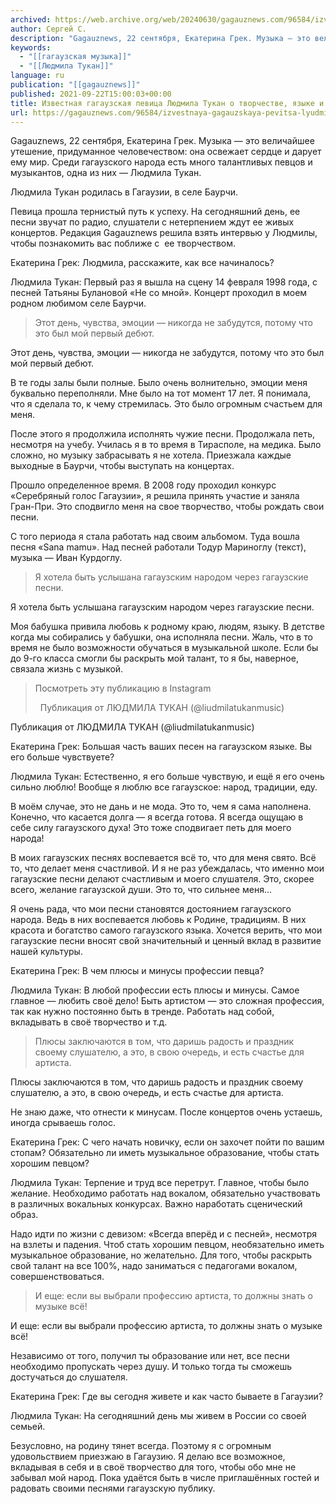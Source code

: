 ```yaml
---
archived: https://web.archive.org/web/20240630/gagauznews.com/96584/izvestnaya-gagauzskaya-pevitsa-lyudmila-tukan-o-tvorchestve-yazyke-i-muzyke-rodnogo-kraya.html
author: Сергей С.
description: "Gagauznews, 22 сентября, Екатерина Грек. Музыка — это величайшее утешение, придуманное человечеством: она освежает сердце и дарует ему мир. Среди гагаузского народа есть много талантливых певцов и музыкантов, одна из них — Людмила Тукан. Людмила Тукан родилась в Гагаузии, в селе Баурчи. Певица прошла тернистый путь к успеху. На сегодняшний день, ее песни звучат по радио, слушатели с нетерпением ждут ее живых концертов. Редакция Gagauznews решила взять интервью у Людмилы, чтобы познакомить вас поближе с  ее творчеством. Екатерина Грек: Людмила, расскажите, как все начиналось? Людмила Тукан: Первый раз я вышла на сцену 14 февраля 1998 года, с песней Татьяны Булановой […]"
keywords:
  - "[[гагаузская музыка]]"
  - "[[Людмила Тукан]]"
language: ru
publication: "[[gagauznews]]"
published: 2021-09-22T15:00:03+00:00
title: Известная гагаузская певица Людмила Тукан о творчестве, языке и музыке родного края
url: https://gagauznews.com/96584/izvestnaya-gagauzskaya-pevitsa-lyudmila-tukan-o-tvorchestve-yazyke-i-muzyke-rodnogo-kraya.html
---
```


Gagauznews, 22 сентября, Екатерина Грек. Музыка — это величайшее утешение, придуманное человечеством: она освежает сердце и дарует ему мир. Среди гагаузского народа есть много талантливых певцов и музыкантов, одна из них — Людмила Тукан.

Людмила Тукан родилась в Гагаузии, в селе Баурчи.

Певица прошла тернистый путь к успеху. На сегодняшний день, ее песни звучат по радио, слушатели с нетерпением ждут ее живых концертов. Редакция Gagauznews решила взять интервью у Людмилы, чтобы познакомить вас поближе с  ее творчеством.

Екатерина Грек: Людмила, расскажите, как все начиналось?

Людмила Тукан: Первый раз я вышла на сцену 14 февраля 1998 года, с песней Татьяны Булановой «Не со мной». Концерт проходил в моем родном любимом селе Баурчи.

> Этот день, чувства, эмоции — никогда не забудутся, потому что это был мой первый дебют.

Этот день, чувства, эмоции — никогда не забудутся, потому что это был мой первый дебют.



В те годы залы были полные. Было очень волнительно, эмоции меня буквально переполняли. Мне было на тот момент 17 лет. Я понимала, что я сделала то, к чему стремилась. Это было огромным счастьем для меня.

После этого я продолжила исполнять чужие песни. Продолжала петь, несмотря на учебу. Училась я в то время в Тирасполе, на медика. Было сложно, но музыку забрасывать я не хотела. Приезжала каждые выходные в Баурчи, чтобы выступать на концертах.

Прошло определенное время. В 2008 году проходил конкурс «Серебряный голос Гагаузии», я решила принять участие и заняла Гран-При. Это сподвигло меня на свое творчество, чтобы рождать свои песни.

С того периода я стала работать над своим альбомом. Туда вошла песня «Sana mamu». Над песней работали Тодур Мариноглу (текст), музыка — Иван Курдоглу.

> Я хотела быть услышана гагаузским народом через гагаузские песни.

Я хотела быть услышана гагаузским народом через гагаузские песни.

Моя бабушка привила любовь к родному краю, людям, языку. В детстве когда мы собирались у бабушки, она исполняла песни. Жаль, что в то время не было возможности обучаться в музыкальной школе. Если бы до 9-го класса смогли бы раскрыть мой талант, то я бы, наверное, связала жизнь с музыкой.

> Посмотреть эту публикацию в Instagram
> 
> 
> 
> 
> 
> 
> 
> 
> 
> 
> 
> 
> 
> 
> 
> 
> 
> 
> 
> 
> 
> 
>  
> Публикация от ЛЮДМИЛА ТУКАН (@liudmilatukanmusic)





Публикация от ЛЮДМИЛА ТУКАН (@liudmilatukanmusic)



Екатерина Грек: Большая часть ваших песен на гагаузском языке. Вы его больше чувствуете?

Людмила Тукан: Естественно, я его больше чувствую, и ещё я его очень сильно люблю! Вообще я люблю все гагаузское: народ, традиции, еду.

В моём случае, это не дань и не мода. Это то, чем я сама наполнена. Конечно, что касается долга — я всегда готова. Я всегда ощущаю в себе силу гагаузского духа! Это тоже сподвигает петь для моего народа!



В моих гагаузских песнях воспевается всё то, что для меня свято. Всё то, что делает меня счастливой. И я не раз убеждалась, что именно мои гагаузские песни делают счастливым и моего слушателя. Это, скорее всего, желание гагаузской души. Это то, что сильнее меня…

Я очень рада, что мои песни становятся достоянием гагаузского народа. Ведь в них воспевается любовь к Родине, традициям. В них красота и богатство самого гагаузского языка. Хочется верить, что мои гагаузские песни вносят свой значительный и ценный вклад в развитие нашей культуры.

Екатерина Грек: В чем плюсы и минусы профессии певца?

Людмила Тукан: В любой профессии есть плюсы и минусы. Самое главное — любить своё дело! Быть артистом — это сложная профессия, так как нужно постоянно быть в тренде. Работать над собой, вкладывать в своё творчество и т.д.



> Плюсы заключаются в том, что даришь радость и праздник своему слушателю, а это, в свою очередь, и есть счастье для артиста.

Плюсы заключаются в том, что даришь радость и праздник своему слушателю, а это, в свою очередь, и есть счастье для артиста.

Не знаю даже, что отнести к минусам. После концертов очень устаешь, иногда срываешь голос.

Екатерина Грек: С чего начать новичку, если он захочет пойти по вашим стопам? Обязательно ли иметь музыкальное образование, чтобы стать хорошим певцом?

Людмила Тукан: Терпение и труд все перетрут. Главное, чтобы было желание. Необходимо работать над вокалом, обязательно участвовать в различных вокальных конкурсах. Важно наработать сценический образ.

Надо идти по жизни с девизом: «Всегда вперёд и с песней», несмотря на взлеты и падения. Чтоб стать хорошим певцом, необязательно иметь музыкальное образование, но желательно. Для того, чтобы раскрыть свой талант на все 100%, надо заниматься с педагогами вокалом, совершенствоваться.

> И еще: если вы выбрали профессию артиста, то должны знать о музыке всё!

И еще: если вы выбрали профессию артиста, то должны знать о музыке всё!



Независимо от того, получил ты образование или нет, все песни необходимо пропускать через душу. И только тогда ты сможешь достучаться до слушателя.

Екатерина Грек: Где вы сегодня живете и как часто бываете в Гагаузии?

Людмила Тукан: На сегодняшний день мы живем в России со своей семьей.

Безусловно, на родину тянет всегда. Поэтому я с огромным удовольствием приезжаю в Гагаузию. Я делаю все возможное, вкладывая в себя и в своё творчество для того, чтобы обо мне не забывал мой народ. Пока удаётся быть в числе приглашённых гостей и радовать своими песнями гагаузскую публику.